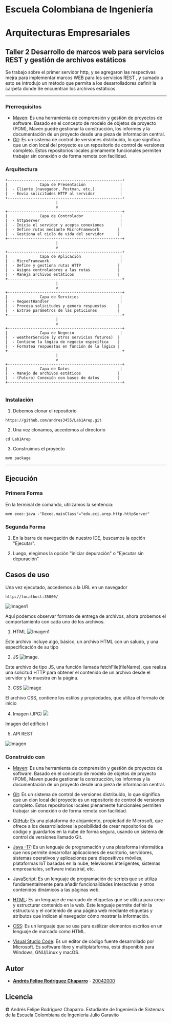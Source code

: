 # Escuela Colombiana de Ingeniería
# Arquitecturas Empresariales

## Taller 2 Desarrollo de marcos web para servicios REST y gestión de archivos estáticos

Se trabajo sobre el primer servidor http, y se agregaron las respectivas mejra para implementar marcos WEB para los servicios REST , y sumado a esto se introdujo un método que permita a los desarrolladores definir la carpeta donde Se encuentran los archivos estáticos

---
### Prerrequisitos

* [Maven](https://maven.apache.org/): Es una herramienta de comprensión y gestión de proyectos de software. Basado en el concepto de modelo de objetos de proyecto (POM), Maven puede gestionar la construcción, los informes y la documentación de un proyecto desde una pieza de información central.
* [Git](https://learn.microsoft.com/es-es/devops/develop/git/what-is-git): Es un sistema de control de versiones distribuido, lo que significa que un clon local del proyecto es un repositorio de control de versiones completo. Estos repositorios locales plenamente funcionales permiten trabajar sin conexión o de forma remota con facilidad.

### Arquitectura

````                                    
+--------------------------------------------------+
|              Capa de Presentación               |
|  - Cliente (navegador, Postman, etc.)           |
|  - Envía solicitudes HTTP al servidor           |
+--------------------------------------------------+
                      |
                      v
+--------------------------------------------------+
|              Capa de Controlador                |
|  - httpServer                                   |
|  - Inicia el servidor y acepta conexiones       |
|  - Define rutas mediante MicroFramework        |
|  - Gestiona el ciclo de vida del servidor      |
+--------------------------------------------------+
                      |
                      v
+--------------------------------------------------+
|              Capa de Aplicación                 |
|  - MicroFramework                               |
|  - Define y gestiona rutas HTTP                |
|  - Asigna controladores a las rutas            |
|  - Maneja archivos estáticos                   |
+--------------------------------------------------+
                      |
                      v
+--------------------------------------------------+
|              Capa de Servicios                  |
|  - RequestHandler                               |
|  - Procesa solicitudes y genera respuestas     |
|  - Extrae parámetros de las peticiones         |
+--------------------------------------------------+
                      |
                      v
+--------------------------------------------------+
|              Capa de Negocio                    |
|  - weatherService (y otros servicios futuros)  |
|  - Contiene la lógica de negocio específica    |
|  - Formatea respuestas en función de la lógica |
+--------------------------------------------------+
                      |
                      v
+--------------------------------------------------+
|              Capa de Datos                      |
|  - Manejo de archivos estáticos                |
|  - (Futuro) Conexión con bases de datos        |
+--------------------------------------------------+


````




### Instalación

1) Debemos clonar el repositorio
```
https://github.com/andres3455/Lab1Arep.git
```
2) Una vez clonamos, accedemos al directorio
```
cd Lab1Arep
```
3) Construimos el proyecto
```
mvn package
```
---

## Ejecución

### Primera Forma
En la terminal de comando, utilizamos la sentencia:
```
mvn exec:java -"Dexec.mainClass"="edu.eci.arep.http.httpServer"  
```

### Segunda Forma
1) En la barra de navegación de nuestro IDE, buscamos la opción "Ejecutar".
   
2) Luego, elegimos la opción "iniciar depuración" o "Ejecutar sin depuración"


## Casos de uso

Una vez ejecutado, accedemos a la URL en un navegador

```
http://localhost:35000/
```

![Imagen1](img/1.png)

Aquí podemos observar formato de entrega de archivos, ahora probemos el comportamiento con cada uno de los archivos.

1) HTML
![Imagen1](img/2.png)

Este archivo incluye algo, básico, un archivo HTML con un saludo, y una especificación de su tipo

2) JS
![image](img/3.png).

Este archivo de tipo JS, una función llamada fetchFile(fileName), que realiza una solicitud HTTP para obtener el contenido de un archivo desde el servidor y lo muestra en la página.

3) CSS
![image](img/4.png)

El archivo CSS, contiene los estilos y propiedades, que utiliza el formato de inicio

4) Imagen (JPG)
![](/img/5.png)

Imagen del edificio I

5) API REST

![Imagen](img/6.png)


### Construido con

* [Maven](https://maven.apache.org/): Es una herramienta de comprensión y gestión de proyectos de software. Basado en el concepto de modelo de objetos de proyecto (POM), Maven puede gestionar la construcción, los informes y la documentación de un proyecto desde una pieza de información central.

* [Git](https://learn.microsoft.com/es-es/devops/develop/git/what-is-git): Es un sistema de control de versiones distribuido, lo que significa que un clon local del proyecto es un repositorio de control de versiones completo. Estos repositorios locales plenamente funcionales permiten trabajar sin conexión o de forma remota con facilidad.

* [GitHub](https://platzi.com/blog/que-es-github-como-funciona/): Es una plataforma de alojamiento, propiedad de Microsoft, que ofrece a los desarrolladores la posibilidad de crear repositorios de código y guardarlos en la nube de forma segura, usando un sistema de control de versiones llamado Git.

* [Java -17](https://www.cursosaula21.com/que-es-java/): Es un lenguaje de programación y una plataforma informática que nos permite desarrollar aplicaciones de escritorio, servidores, sistemas operativos y aplicaciones para dispositivos móviles, plataformas IoT basadas en la nube, televisores inteligentes, sistemas empresariales, software industrial, etc.

* [JavaScript](https://universidadeuropea.com/blog/que-es-javascript/): Es un lenguaje de programación de scripts que se utiliza fundamentalmente para añadir funcionalidades interactivas y otros contenidos dinámicos a las páginas web.

* [HTML](https://aulacm.com/que-es/html-significado-definicion/): Es un lenguaje de marcado de etiquetas que se utiliza para crear y estructurar contenido en la web. Este lenguaje permite definir la estructura y el contenido de una página web mediante etiquetas y atributos que indican al navegador cómo mostrar la información.

* [CSS](https://www.hostinger.co/tutoriales/que-es-css): Es un lenguaje que se usa para estilizar elementos escritos en un lenguaje de marcado como HTML.

* [Visual Studio Code](https://openwebinars.net/blog/que-es-visual-studio-code-y-que-ventajas-ofrece/): Es un editor de código fuente desarrollado por Microsoft. Es software libre y multiplataforma, está disponible para Windows, GNU/Linux y macOS.

## Autor

* **[Andrés Felipe Rodríguez Chaparro](https://www.linkedin.com/in/andres-felipe-rodriguez-chaparro-816ab527a/)** - [20042000](https://github.com/20042000)

## Licencia
**©** Andrés Felipe Rodríguez Chaparro. Estudiante de Ingeniería de Sistemas de la Escuela Colombiana de Ingeniería Julio Garavito
